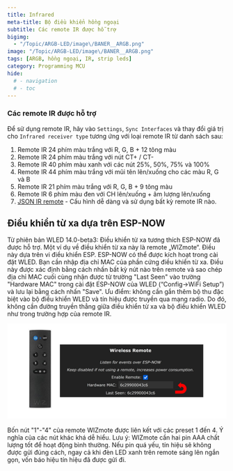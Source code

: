 ```yaml
---
title: Infrared
meta-title: Bộ điều khiển hồng ngoại
subtitle: Các remote IR được hỗ trợ
bigimg:
  - "/Topic/ARGB-LED/image\/BANER__ARGB.png"
image: "/Topic/ARGB-LED/image\/BANER__ARGB.png"
tags: [ARGB, hồng ngoại, IR, strip leds]
category: Programming MCU
hide:
  # - navigation
  # - toc
---
```


### Các remote IR được hỗ trợ

Để sử dụng remote IR, hãy vào `Settings`, `Sync Interfaces` và thay đổi giá trị cho `Infrared receiver type` tương ứng với loại remote IR từ danh sách sau:

1. Remote IR 24 phím màu trắng với R, G, B + 12 tông màu  
2. Remote IR 24 phím màu trắng với nút CT+ / CT-  
3. Remote IR 40 phím màu xanh với các nút 25%, 50%, 75% và 100%  
4. Remote IR 44 phím màu trắng với mũi tên lên/xuống cho các màu R, G và B  
5. Remote IR 21 phím màu trắng với R, G, B + 9 tông màu  
6. Remote IR 6 phím màu đen với CH lên/xuống + âm lượng lên/xuống  
7. [JSON IR remote](/Topic/ARGB-LED/interfaces/json-ir/json_infrared.md) - Cấu hình dễ dàng và sử dụng bất kỳ remote IR nào.

## Điều khiển từ xa dựa trên ESP-NOW  
Từ phiên bản WLED 14.0-beta3: Điều khiển từ xa tương thích ESP-NOW đã được hỗ trợ. Một ví dụ về điều khiển từ xa này là remote „WIZmote“. Điều này dựa trên vi điều khiển ESP. ESP-NOW có thể được kích hoạt trong cài đặt WLED. Bạn cần nhập địa chỉ MAC của phần cứng điều khiển từ xa. Điều này được xác định bằng cách nhấn bất kỳ nút nào trên remote và sao chép địa chỉ MAC cuối cùng nhận được từ trường "Last Seen" vào trường "Hardware MAC" trong cài đặt ESP-NOW của WLED (“Config->WiFi Setup”) và lưu lại bằng cách nhấn "Save". Ưu điểm: không cần gắn thêm bộ thu đặc biệt vào bộ điều khiển WLED và tín hiệu được truyền qua mạng radio. Do đó, không cần đường truyền thẳng giữa điều khiển từ xa và bộ điều khiển WLED như trong trường hợp của remote IR. 

![Điều khiển từ xa ESP-NOW](\Topic\ARGB-LED\assets\images\content\pic14.jpg)  

Bốn nút "1"-"4" của remote WIZmote được liên kết với các preset 1 đến 4. Ý nghĩa của các nút khác khá dễ hiểu. Lưu ý: WIZmote cần hai pin AAA chất lượng tốt để hoạt động bình thường. Nếu pin quá yếu, tín hiệu sẽ không được gửi đúng cách, ngay cả khi đèn LED xanh trên remote sáng lên ngắn gọn, vốn báo hiệu tín hiệu đã được gửi đi.



